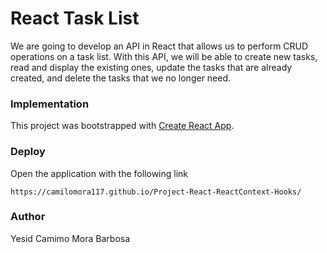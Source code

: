 # React Task List

We are going to develop an API in React that allows us to perform CRUD operations on a task list. With this API, we will be able to create new tasks, read and display the existing ones, update the tasks that are already created, and delete the tasks that we no longer need.

### Implementation

This project was bootstrapped with [Create React App](https://github.com/facebook/create-react-app).

### Deploy 

Open the application with the following link

```
https://camilomora117.github.io/Project-React-ReactContext-Hooks/
```

### Author

Yesid Camimo Mora Barbosa
